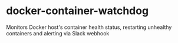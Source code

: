 # docker-container-watchdog
Monitors Docker host's container health status, restarting unhealthy containers and alerting via Slack webhook
